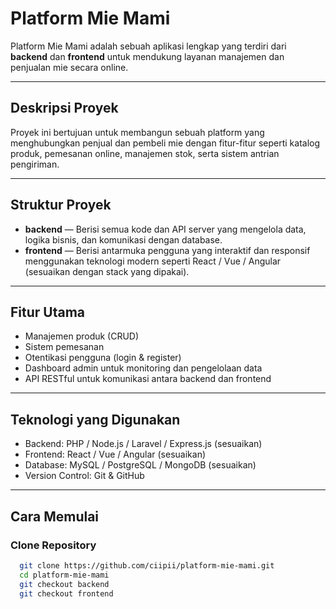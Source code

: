 # Platform Mie Mami

Platform Mie Mami adalah sebuah aplikasi lengkap yang terdiri dari **backend** dan **frontend** untuk mendukung layanan manajemen dan penjualan mie secara online.

---

## Deskripsi Proyek

Proyek ini bertujuan untuk membangun sebuah platform yang menghubungkan penjual dan pembeli mie dengan fitur-fitur seperti katalog produk, pemesanan online, manajemen stok, serta sistem antrian pengiriman.

---

## Struktur Proyek

- **backend** — Berisi semua kode dan API server yang mengelola data, logika bisnis, dan komunikasi dengan database.  
- **frontend** — Berisi antarmuka pengguna yang interaktif dan responsif menggunakan teknologi modern seperti React / Vue / Angular (sesuaikan dengan stack yang dipakai).  

---

## Fitur Utama

- Manajemen produk (CRUD)  
- Sistem pemesanan  
- Otentikasi pengguna (login & register)  
- Dashboard admin untuk monitoring dan pengelolaan data  
- API RESTful untuk komunikasi antara backend dan frontend  

---

## Teknologi yang Digunakan

- Backend: PHP / Node.js / Laravel / Express.js (sesuaikan)  
- Frontend: React / Vue / Angular (sesuaikan)  
- Database: MySQL / PostgreSQL / MongoDB (sesuaikan)  
- Version Control: Git & GitHub  

---

## Cara Memulai

### Clone Repository

```bash
  git clone https://github.com/ciipii/platform-mie-mami.git
  cd platform-mie-mami
  git checkout backend
  git checkout frontend
